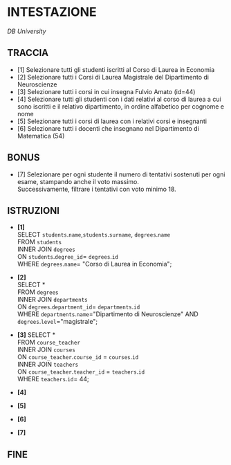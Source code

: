 # INTESTAZIONE

_DB University_

## TRACCIA

- [1] Selezionare tutti gli studenti iscritti al Corso di Laurea in Economia
- [2] Selezionare tutti i Corsi di Laurea Magistrale del Dipartimento di
  Neuroscienze
- [3] Selezionare tutti i corsi in cui insegna Fulvio Amato (id=44)
- [4] Selezionare tutti gli studenti con i dati relativi al corso di laurea a cui
  sono iscritti e il relativo dipartimento, in ordine alfabetico per cognome e
  nome
- [5] Selezionare tutti i corsi di laurea con i relativi corsi e insegnanti
- [6] Selezionare tutti i docenti che insegnano nel Dipartimento di
  Matematica (54)

## BONUS

- [7] Selezionare per ogni studente il numero di tentativi sostenuti
  per ogni esame, stampando anche il voto massimo.  
  Successivamente,
  filtrare i tentativi con voto minimo 18.

## ISTRUZIONI

- **[1]**  
  SELECT `students`.`name`,`students`.`surname`, `degrees`.`name`  
  FROM `students`  
  INNER JOIN `degrees`  
  ON `students`.`degree_id`= `degrees`.`id`  
  WHERE `degrees`.`name`= "Corso di Laurea in Economia";

- **[2]**  
  SELECT \*  
  FROM `degrees`  
  INNER JOIN `departments`  
  ON `degrees`.`department_id`= `departments`.`id`  
  WHERE `departments`.`name`="Dipartimento di Neuroscienze" AND  
  `degrees`.`level`="magistrale";
- **[3]**
  SELECT \*  
  FROM `course_teacher`  
  INNER JOIN `courses`  
  ON `course_teacher`.`course_id` = `courses`.`id`  
  INNER JOIN `teachers`  
  ON `course_teacher`.`teacher_id` = `teachers`.`id`  
  WHERE `teachers`.`id`= 44;
- **[4]**

- **[5]**

- **[6]**

- **[7]**

## FINE
